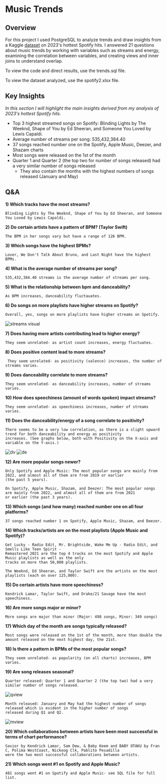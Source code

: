 # Music Trends
## Overview
For this project I used PostgreSQL to analyze trends and draw insights from a Kaggle [dataset](https://www.kaggle.com/datasets/nelgiriyewithana/top-spotify-songs-2023?resource=download) on 2023's hottest Spotify hits. I answered 21 questions about music trends by working with variables such as streams and energy, examining the correlation between variables, and creating views and inner joins to understand overlap.

To view the code and direct results, use the trends.sql file.

To view the dataset analyzed, use the spotify2.xlsx file.

## Key Insights
*In this section I will highlight the main insights derived from my analysis of 2023's hottest Spotify hits.*
- Top 3 highest streamed songs on Spotify: Blinding Lights by The Weeknd, Shape of You by Ed Sheeran, and Someone You Loved by Lewis Capaldi.
- Average number of streams per song: 535,432,384.40
- 37 songs reached number one on the Spotify, Apple Music, Deezer, and Shazam charts
- Most songs were released on the 1st of the month
- Quarter 1 and Quarter 2 (the top two for number of songs released) had a very similar number of songs released
  - They also contain the months with the highest numbers of songs released (January and May) 

## Q&A
**1) Which tracks have the most streams?**

    Blinding Lights by The Weeknd, Shape of You by Ed Sheeran, and Someone You Loved by Lewis Capaldi.
  
   
**2) Do certain artists have a pattern of BPM? (Taylor Swift)**

    The BPM in her songs vary but have a range of 126 BPM.


**3) Which songs have the highest BPMs?**

    Lover, We Don't Talk About Bruno, and Last Night have the highest BPMs.
    

**4) What is the average number of streams per song?**

    535,432,384.40 streams is the average number of streams per song.


**5) What is the relationship between bpm and danceability?**

    As BPM increases, danceability fluctauates.


**6) Do songs on more playlists have higher streams on Spotify?**

    Overall, yes, songs on more playlists have higher streams on Spotify.
![streams visual](https://github.com/vedarc/Music-Trends/assets/162649750/db7555b7-6de9-42e4-8806-935d6d572813)


**7) Does having more artists contributing lead to higher energy?**

    They seem unrelated- as artist count increases, energy fluctuates.


**8) Does positive content lead to more streams?**

     They seem unrelated- as positivity (valence) increases, the number of streams varies.


**9) Does danceability correlate to more streams?**

    They seem unrelated- as danceability increases, number of streams varies.


**10) How does speechiness (amount of words spoken) impact streams?**

    They seem unrelated- as speechiness increases, number of streams varies.


**11) Does the danceability/energy of a song correlate to positivity?**

    There seems to be a very low correlation, as there is a slight upward trend for both danceability and energy as positivity
    increases. (See graphs below, both with Positivity on the X-axis and variable on the Y-axis.)
    
  ![dv](https://github.com/vedarc/Music-Trends/assets/162649750/ea0a1c76-ba8b-4abe-bc8b-c4477e0b5bd8)
  ![de](https://github.com/vedarc/Music-Trends/assets/162649750/392dc3fb-c852-45e5-a6e9-f9956093a028)



**12) Are more popular songs newer?**

    Only Spotify and Apple Music: The most popular songs are mainly from 2022, and almost all of them are from 2019 or earlier
    (the past 5 years).
    
    On Spotify, Apple Music, Shazam, and Deezer: The most popular songs are mainly from 2022, and almost all of them are from 2021
    or earlier (the past 3 years).


**13) Which songs (and how many) reached number one on all four platforms?**

    37 songs reached number 1 on Spotify, Apple Music, Shazam, and Deezer.


**14) Which tracks/artists are on the most playlists (Apple Music and Spotify)?**

    Get Lucky - Radio Edit, Mr. Brightside, Wake Me Up - Radio Edit, and Smells Like Teen Spirit -
    Remastered 2021 are the top 4 tracks on the most Spotify and Apple Music playlists as well as the only
    tracks on more than 50,000 playlists.
    
    The Weeknd, Ed Sheeran, and Taylor Swift are the artists on the most playlists (each on over 125,000).


**15) Do certain artists have more speechiness?**

    Kendrick Lamar, Taylor Swift, and Drake/21 Savage have the most speechiness.


**16) Are more songs major or minor?**

    More songs are major than minor (Major: 498 songs, Minor: 349 songs)


**17) Which day of the month are songs typically released?**

    Most songs were released on the 1st of the month, more than double the amount released on the next highest day, the 21st.


**18) Is there a pattern in BPMs of the most popular songs?**

    They seem unrelated- as popularity (on all charts) increases, BPM varies.


**19) Are song releases seasonal?**

    Quarter released: Quarter 1 and Quarter 2 (the top two) had a very similar number of songs released.
![qview](https://github.com/vedarc/Music-Trends/assets/162649750/bb891adb-68cb-4298-ba26-2c1a01c2bd09)

    Month released: January and May had the highest number of songs released which is evident in the higher number of songs
    released during Q1 and Q2.
![mview](https://github.com/vedarc/Music-Trends/assets/162649750/64fc2a83-fa48-4a54-b275-b477b97acbd9)



**20) Which collaborations between artists have been most successful in terms of chart performance?**

    Savior by Kendrick Lamar, Sam Dew, & Baby Keem and BABY OTAKU by Fran C, Polima WestCoast, Nickoog Clk, Pablito Pesadilla
    were the two most successful collaborations between artists.


**21) Which songs went #1 on Spotify and Apple Music?**

    481 songs went #1 on Spotify and Apple Music- see SQL file for full list.
